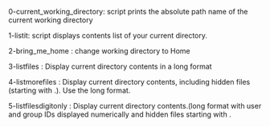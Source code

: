 0-current_working_directory: script prints the absolute path name of the current working directory

1-listit: script displays contents list of your current directory.

2-bring_me_home : change working directory to Home

3-listfiles : Display current directory contents in a long format

4-listmorefiles : Display current directory contents, including hidden files (starting with .). Use the long format.

5-listfilesdigitonly : Display current directory contents.(long format with user and group IDs displayed numerically and hidden files starting with .

